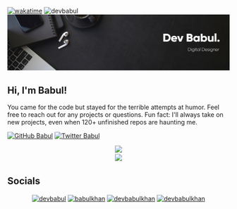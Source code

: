 [![wakatime](https://wakatime.com/badge/user/18a55e97-f175-44d4-b269-5e148339a0d8.svg)](https://wakatime.com/@18a55e97-f175-44d4-b269-5e148339a0d8)
<img src="https://komarev.com/ghpvc/?username=devbabul&label=Profile%20views&color=0e75b6&style=flat" alt="devbabul" />
<img src="https://raw.githubusercontent.com/devbabul/devbabul/main/images/github_banner.png">
<h2>Hi, I'm Babul!</h2>
<p>
  You came for the code but stayed for the terrible attempts at humor. Feel free to reach out for any projects or questions. Fun fact: I'll always take on new projects, even when 120+ unfinished repos are haunting me. 
</em></p>

[![GitHub Babul](https://img.shields.io/github/followers/devbabul?label=follow&style=social)](https://github.com/devbabul)
[![Twitter Babul](https://img.shields.io/twitter/follow/babulkhan992o?label=Follow)](https://twitter.com/babulkhan992o)


<p align="center">
  <img src="https://github-readme-stats.vercel.app/api?username=devbabul&show_icons=true&title_color=fff&icon_color=79ff97&text_color=9f9f9f&bg_color=151515"/>

  <br>
  <a href="https://skillicons.dev">
    <img src="https://skillicons.dev/icons?i=cs,cpp,docker,dotnet,azure,git,github,githubactions,gitlab,haskell,md,lua,py,reactivex,regex,rust,visualstudio,vscode&theme=dark&perline=9" />
  </a>
</p>

## Socials
<div align="center">
<a href="https://wa.me/923483295716" target="_blank"><img align="center" src="https://github.com/rahuldkjain/github-profile-readme-generator/raw/master/src/images/icons/Social/whatsapp.svg" alt="devbabul" height="30" width="40" /></a>
<a href="https://linkedin.com/in/babulkhan" target="_blank"><img align="center" src="https://raw.githubusercontent.com/rahuldkjain/github-profile-readme-generator/master/src/images/icons/Social/linked-in-alt.svg" alt="babulkhan" height="30" width="40" /></a>
<a href="https://facebook.com/devbabulkhan" target="_blank"><img align="center" src="https://github.com/rahuldkjain/github-profile-readme-generator/raw/master/src/images/icons/Social/facebook.svg" alt="devbabulkhan" height="30" width="40" /></a>
<a href="https://instagram.com/devbabulkhan" target="_blank"><img align="center" src="https://github.com/rahuldkjain/github-profile-readme-generator/raw/master/src/images/icons/Social/instagram.svg" alt="devbabulkhan" height="30" width="40" /></a>
  </div>
